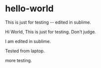 # hello-world
This is just for testing -- edited in sublime.

Hi World, This is just for testing. Don't judge. 

I am edited in sublime.

Tested from laptop.

more testing.